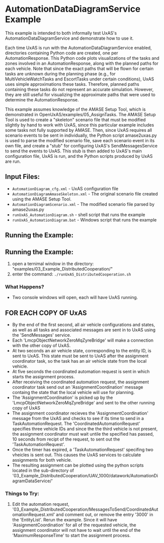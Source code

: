 # AutomationDataDiagramService Example

This example is intended to both informally test UxAS's AutomationDataDiagramService and demonstrate how to use it.

Each time UxAS is run with the AutomationDataDiagramService enabled, directories containing Python code are created, one per AutomationResponse. This Python code plots visualizations of the tasks and zones involved in an AutomationResponse, along with the planned paths for each vehicle. Note that since the exact paths that will be flown for certain tasks are unknown during the planning phase (e.g., for MultiVehicleWatchTasks and EscortTasks under certain conditions), UxAS uses simple approximations these tasks. Therefore, planned paths containing these tasks do not represent an accurate simulation. However, they are still useful for visualizing the approximate paths that were used to determine the AutomationResponse.

This example assumes knowledge of the AMASE Setup Tool, which is demonstrated in OpenUxAS/examples/05_AssignTasks. The AMASE Setup Tool is used to create a "skeleton" scenario file that must be modified slightly by hand to work with UxAS, since this particular example includes some tasks not fully supported by AMASE. Then, since UxAS requires all scenario events to be sent in individually, the Python script amase2uxas.py is used to parse the modified scenario file, save each scenario event in its own file, and create a "stub" for configuring UxAS's SendMessagesService to send the events to UxAS. This stub is then added to UxAS's main configuration file, UxAS is run, and the Python scripts produced by UxAS are run.

## Input Files:
* `AutomationDiagram_cfg.xml` - UxAS configuration file
* `AutomationDiagramAmaseSkeleton.xml` - The original scenario file created using the AMASE Setup Tool.
* `AutomationDiagramScenario.xml` - The modified scenario file parsed by amase2uxas.py
* `runUxAS_AutomationDiagram.sh` - shell script that runs the example
* `runUxAS_AutomationDiagram.bat` - Windows script that runs the example

## Running the Example:




## Running the Example:
1. open a ternimal window in the directory: "examples/03_Example_DistributedCooperation/"
2. enter the command: `./runUxAS_DistributedCooperation.sh`


### What Happens?
* Two console windows will open, each will have UxAS running.
## FOR EACH COPY OF UxAS ##
* By the end of the first second, all air vehicle configurations and states, as well as all tasks and associated messages are sent in to UxAS using the 'SendMessages' service.
* Each 'LmcpObjectNetworkZeroMqZyreBridge' will make a connection with the other copy of UxAS.
* At two seconds an air vehicle state, corresponding to the entity ID, is sent to UxAS. This state must be sent to UxAS after the assignment coordinator task, so the task has an air vehicle state from the local vehicle.
* At five seconds the coordinated automation request is sent in which starts the assignment process.
* After receiving the coordinated automation request, the assignment coordinator task send out an 'AssignmentCoordination' message containg the state that the local vehicle will use for planning.
* The 'AssignmentCoordination' is picked up by the 'LmcpObjectNetworkZeroMqZyreBridge' and sent to the other running copy of UxAS
* The assignment coordinator recieves the 'AssignmentCoordination' message from the UxAS and checks to see if its time to send in a TaskAutomationRequest. The 'CoordinatedAutomationRequest' specifies three vehicle IDs and since the the third vehicle is not present, the assignment coordinator must wait untile the specified has passed, 10 seconds from recipt of the request, to sent out the 'TaskAutomationRequest'.
* Once the timer has expired, a 'TaskAutomationRequest' specifing two vheicles is sent out. This causes the UxAS services to calculate assignments for both vehicle.
* The resulting assignment can be plotted using the python scripts located in the sub-directory of '03_Example_DistributedCooperation/UAV_1000/datawork/AutomationDiagramDataService/'

### Things to Try:
1. Edit the automation request, '03_Example_DistributedCooperation/MessagesToSend/CoordinatedAutomationRequest.xml' and comment out, or remove the entry '<int64>3000</int64>' in the 'EntityList'. Rerun the example. Since it will have 'AssignmentCoordination' for all of the requested vehicle, the assignment coordinator will not have to wait until the end of the 'MaximumResponseTime' to start the assignment process.


